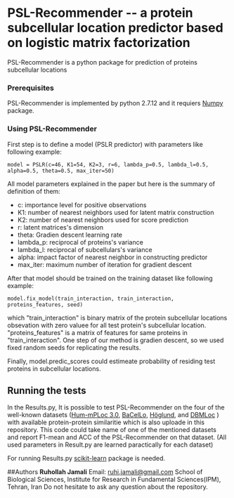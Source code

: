 # PSL-Recommender -- a protein subcellular location predictor based on logistic matrix factorization

PSL-Recommender is a python package for prediction of proteins subcellular locations 

### Prerequisites

PSL-Recommender is implemented by python 2.7.12 and it requiers [Numpy](http://www.numpy.org/) package.

### Using PSL-Recommender
First step is to define a model (PSLR predictor) with parameters like following example:
```
model = PSLR(c=46, K1=54, K2=3, r=6, lambda_p=0.5, lambda_l=0.5, alpha=0.5, theta=0.5, max_iter=50)
```
All model parameters explained in the paper but here is the summary of definition of them:

 * c:  importance level for positive observations
 * K1: number of nearest neighbors used for latent matrix construction
 * K2: number of nearest neighbors used for score prediction
 * r: latent matrices's dimension
 * theta: Gradien descent learning rate
 * lambda_p: reciprocal of proteins's variance
 * lambda_l: reciprocal of subcellulars's variance
 * alpha: impact factor of nearest neighbor in constructing predictor
 * max_iter: maximum number of iteration for gradient descent
        
After that model should be trained on the training dataset like following example:
```
model.fix_model(train_interaction, train_interaction, proteins_features, seed)
```
which "train_interaction" is  binary matrix of the protein subcellular locations obsevation with zero valuee for all test protein's subcellular location. "proteins_features" is a matrix of features for same proteins in "train_interaction". One step of our method is gradien descent, so we used fixed random seeds for replicating the results.

Finally, model.predic_scores could estimeate probability of residing test proteins in subcellular locations.

## Running the tests
In the Results.py, It is possible to test PSL-Recommender on the four of the well-known datasets ([Hum-mPLoc 3.0](https://academic.oup.com/bioinformatics/article/33/6/843/2623045), [BaCelLo](https://academic.oup.com/bioinformatics/article/22/14/e408/228072), [Höglund](https://academic.oup.com/bioinformatics/article/22/10/1158/236546), and [DBMLoc](https://bmcbioinformatics.biomedcentral.com/articles/10.1186/1471-2105-9-127) ) with available protein-protein similaritie which is also uploade in this repository. This code could take name of one of the mentioned datasets and report F1-mean and ACC of the PSL-Recommender on that dataset. (All used parameters in Result.py are learned paractically for each dataset)

For running Results.py [scikit-learn](http://scikit-learn.org/stable/) package is needed.

##Authors
**Ruhollah Jamali**
Email: ruhi.jamali@gmail.com
School of Biological Sciences, Institute for Research in Fundamental Sciences(IPM), Tehran, Iran
Do not hesitate to ask any question about the repository.

